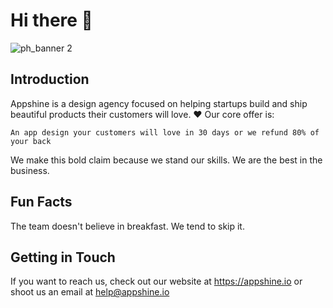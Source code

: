 # Hi there 👋

<!--

**Here are some ideas to get you started:**

🙋‍♀️ A short introduction - what is your organization all about?
🌈 Contribution guidelines - how can the community get involved?
👩‍💻 Useful resources - where can the community find your docs? Is there anything else the community should know?
🍿 Fun facts - what does your team eat for breakfast?
🧙 Remember, you can do mighty things with the power of [Markdown](https://docs.github.com/github/writing-on-github/getting-started-with-writing-and-formatting-on-github/basic-writing-and-formatting-syntax)
-->

![ph_banner 2](https://github.com/appshine-io/.github/assets/24761660/0d632ac2-78c6-4693-9e51-e6e4228533b4)


## Introduction

Appshine is a design agency focused on helping startups build and ship beautiful products their customers will love. ❤️ 
Our core offer is:
```
An app design your customers will love in 30 days or we refund 80% of your back
```
We make this bold claim because we stand our skills. We are the best in the business.

## Fun Facts
The team doesn't believe in breakfast. We tend to skip it.

## Getting in Touch

If you want to reach us, check out our website at https://appshine.io or shoot us an email at help@appshine.io
